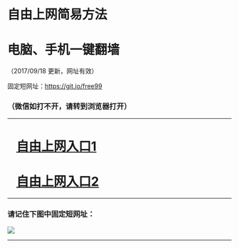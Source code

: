 ﻿# 自由上网简易方法

# 电脑、手机一键翻墙

（2017/09/18 更新，网址有效）

固定短网址：https://git.io/free99

### （微信如打不开，请转到浏览器打开）


***





# &nbsp;&nbsp; <a href="http://ft186682796.fwq-tz1005.info/fwqtz01.html?t=091800110826 " target="_blank">自由上网入口1</a>
# &nbsp;&nbsp; <a href="http://ft9614976.fwq-tz1006.info/fwqtz02.html?t=091800116661 " target="_blank">自由上网入口2</a>
***

### 请记住下图中固定短网址：

<img src="https://s3-us-west-2.amazonaws.com/fwq-1001/yjfq-20170905okok.png" /> 


***

